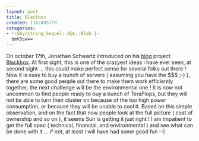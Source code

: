 ```yaml
---
layout: post
title: Blackbox
created: 1162495779
categories:
- !ruby/string:Sequel::SQL::Blob |-
  bmV3cw==
---
```

On october 17th, Jonathan Schwartz introduced on his <a href="http://blogs.sun.com/jonathan/entry/a_logical_end_point">blog</a> project <a href="http://www.sun.com/blackbox">Blackbox</a>.
At first sight, this is one of the crazyest ideas i have ever seen, at second sight ...<!--break-->
this could make perfect sense for several folks out there !
Now it is easy to buy a bunch of servers ( assuming you have the $$$ ;-) ), there are some good people out there
to make them work efficiently together, the next challenge will be the environmental one !
It is now not uncommon to find people ready to buy a bunch of TeraFlops, but they will not be able to turn their cluster
on because of the too high power consumption, or because they will be unable to cool it.
Based on this simple observation, and on the fact that now people look at the full picture ( cost of ownership and so on ), it seems
Sun is getting it just right !
I am impatient to get the full spec ( technical, financial, and environmental ) and see what can be done with it ...
if not, at least i will have had some good fun :-)

